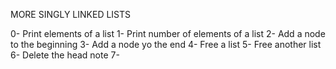 MORE SINGLY LINKED LISTS

0- Print elements of a list
1- Print number of elements of a list
2- Add a node to the beginning
3- Add a node yo the end
4- Free a list
5- Free another list
6- Delete the head note
7- 
